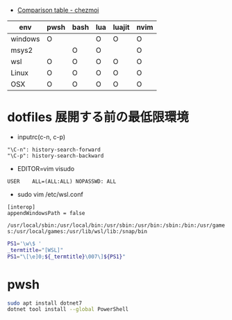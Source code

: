 - [Comparison table - chezmoi](https://www.chezmoi.io/comparison-table/)

|env    |pwsh|bash|lua|luajit|nvim|
|-------|----|----|---|------|----|
|windows| O  |    | O | O    | O  |
|msys2  |    | O  | O |      | O  |
|wsl    | O  | O  | O | O    | O  |
|Linux  | O  | O  | O | O    | O  |
|OSX    | O  | O  | O | O    | O  |

# dotfiles 展開する前の最低限環境

- inputrc(c-n, c-p)
```
"\C-n": history-search-forward
"\C-p": history-search-backward
```

- EDITOR=vim visudo
```
USER    ALL=(ALL:ALL) NOPASSWD: ALL
```

- sudo vim /etc/wsl.conf
```
[interop]
appendWindowsPath = false
```

`/usr/local/sbin:/usr/local/bin:/usr/sbin:/usr/bin:/sbin:/bin:/usr/games:/usr/local/games:/usr/lib/wsl/lib:/snap/bin`

```sh title="~/.bashrc"
PS1='\w\$ '
_termtitle="[WSL]"
PS1="\[\e]0;${_termtitle}\007\]${PS1}"
```

# pwsh

```sh
sudo apt install dotnet7
dotnet tool install --global PowerShell
```
